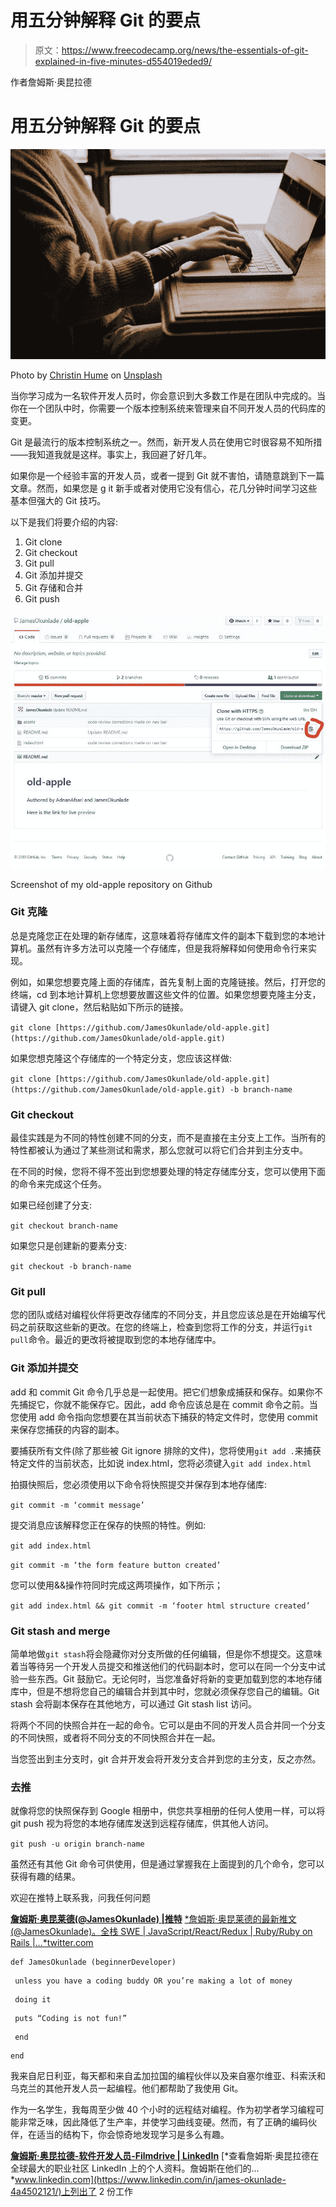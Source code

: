 # 用五分钟解释 Git 的要点

> 原文：<https://www.freecodecamp.org/news/the-essentials-of-git-explained-in-five-minutes-d554019eded9/>

作者詹姆斯·奥昆拉德

# 用五分钟解释 Git 的要点

![Za2tp2BR8RttOi9d99NhYUdrwoSF-zurcxhf](img/90c919e56e7f99951beb42c6642031d5.png)

Photo by [Christin Hume](https://unsplash.com/photos/mfB1B1s4sMc?utm_source=unsplash&utm_medium=referral&utm_content=creditCopyText) on [Unsplash](https://unsplash.com/search/photos/computer?utm_source=unsplash&utm_medium=referral&utm_content=creditCopyText)

当你学习成为一名软件开发人员时，你会意识到大多数工作是在团队中完成的。当你在一个团队中时，你需要一个版本控制系统来管理来自不同开发人员的代码库的变更。

Git 是最流行的版本控制系统之一。然而，新开发人员在使用它时很容易不知所措——我知道我就是这样。事实上，我回避了好几年。

如果你是一个经验丰富的开发人员，或者一提到 Git 就不害怕，请随意跳到下一篇文章。然而，如果您是 g it 新手或者对使用它没有信心，花几分钟时间学习这些基本但强大的 Git 技巧。

以下是我们将要介绍的内容:

1.  Git clone
2.  Git checkout
3.  Git pull
4.  Git 添加并提交
5.  Git 存储和合并
6.  Git push

![3w5y2tx33BATBrRgxW4zIBYU9syzS0riLfIg](img/8d8a603bb50a222b28f65e28a769182a.png)

Screenshot of my old-apple repository on Github

### **Git 克隆**

总是克隆您正在处理的新存储库，这意味着将存储库文件的副本下载到您的本地计算机。虽然有许多方法可以克隆一个存储库，但是我将解释如何使用命令行来实现。

例如，如果您想要克隆上面的存储库，首先复制上面的克隆链接。然后，打开您的终端，cd 到本地计算机上您想要放置这些文件的位置。如果您想要克隆主分支，请键入 git clone，然后粘贴如下所示的链接。

`git clone [https://github.com/JamesOkunlade/old-apple.git](https://github.com/JamesOkunlade/old-apple.git)`

如果您想克隆这个存储库的一个特定分支，您应该这样做:

`git clone [https://github.com/JamesOkunlade/old-apple.git](https://github.com/JamesOkunlade/old-apple.git) -b branch-name`

### **Git checkout**

最佳实践是为不同的特性创建不同的分支，而不是直接在主分支上工作。当所有的特性都被认为通过了某些测试和需求，那么您就可以将它们合并到主分支中。

在不同的时候，您将不得不签出到您想要处理的特定存储库分支，您可以使用下面的命令来完成这个任务。

如果已经创建了分支:

`git checkout branch-name`

如果您只是创建新的要素分支:

`git checkout -b branch-name`

### **Git pull**

您的团队或结对编程伙伴将更改存储库的不同分支，并且您应该总是在开始编写代码之前获取这些新的更改。在您的终端上，检查到您将工作的分支，并运行`git pull`命令。最近的更改将被提取到您的本地存储库中。

### **Git 添加并提交**

add 和 commit Git 命令几乎总是一起使用。把它们想象成捕获和保存。如果你不先捕捉它，你就不能保存它。因此，add 命令应该总是在 commit 命令之前。当您使用 add 命令指向您想要在其当前状态下捕获的特定文件时，您使用 commit 来保存您捕获的内容的副本。

要捕获所有文件(除了那些被 Git ignore 排除的文件)，您将使用`git add .`来捕获特定文件的当前状态，比如说 index.html，您将必须键入`git add index.html`

拍摄快照后，您必须使用以下命令将快照提交并保存到本地存储库:

`git commit -m ‘commit message’`

提交消息应该解释您正在保存的快照的特性。例如:

`git add index.html`

`git commit -m ‘the form feature button created’`

您可以使用&&操作符同时完成这两项操作，如下所示；

`git add index.html && git commit -m ‘footer html structure created’`

### **Git stash and merge**

简单地做`git stash`将会隐藏你对分支所做的任何编辑，但是你不想提交。这意味着当等待另一个开发人员提交和推送他们的代码副本时，您可以在同一个分支中试验一些东西。Git 鼓励它。无论何时，当您准备好将新的变更加载到您的本地存储库中，但是不想将您自己的编辑合并到其中时，您就必须保存您自己的编辑。Git stash 会将副本保存在其他地方，可以通过 Git stash list 访问。

将两个不同的快照合并在一起的命令。它可以是由不同的开发人员合并同一个分支的不同快照，或者将不同分支的不同快照合并在一起。

当您签出到主分支时，git 合并开发会将开发分支合并到您的主分支，反之亦然。

### **去推**

就像将您的快照保存到 Google 相册中，供您共享相册的任何人使用一样，可以将 git push 视为将您的本地存储库发送到远程存储库，供其他人访问。

`git push -u origin branch-name`

虽然还有其他 Git 命令可供使用，但是通过掌握我在上面提到的几个命令，您可以获得有趣的结果。

欢迎在推特上联系我，问我任何问题

[**詹姆斯·奥昆莱德(@JamesOkunlade) |推特**](https://twitter.com/JamesOkunlade)
[*詹姆斯·奥昆莱德的最新推文(@JamesOkunlade)。全栈 SWE | JavaScript/React/Redux | Ruby/Ruby on Rails |…*twitter.com](https://twitter.com/JamesOkunlade)

```
def JamesOkunlade (beginnerDeveloper)
```

```
 unless you have a coding buddy OR you’re making a lot of money
```

```
 doing it
```

```
 puts “Coding is not fun!”
```

```
 end
```

```
end
```

我来自尼日利亚，每天都和来自孟加拉国的编程伙伴以及来自塞尔维亚、科索沃和乌克兰的其他开发人员一起编程。他们都帮助了我使用 Git。

作为一名学生，我每周至少做 40 个小时的远程结对编程。作为初学者学习编程可能非常乏味，因此降低了生产率，并使学习曲线变硬。然而，有了正确的编码伙伴，在适当的结构下，你会惊奇地发现学习是多么有趣。

[**詹姆斯·奥昆拉德-软件开发人员-Filmdrive | LinkedIn**](https://www.linkedin.com/in/james-okunlade-4a4502121/)
[*查看詹姆斯·奥昆拉德在全球最大的职业社区 LinkedIn 上的个人资料。詹姆斯在他们的…*www.linkedin.com](https://www.linkedin.com/in/james-okunlade-4a4502121/)上列出了 2 份工作